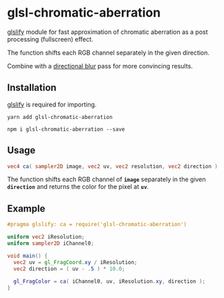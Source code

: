 # glsl-chromatic-aberration

[glslify](https://github.com/glslify/glslify) module for fast approximation of chromatic aberration as a post processing (fullscreen) effect.

The function shifts each RGB channel separately in the given direction.

Combine with a [directional blur](https://github.com/Jam3/glsl-fast-gaussian-blur) pass for more convincing results.

## Installation
[glslify](https://github.com/glslify/glslify) is required for importing.

```
yarn add glsl-chromatic-aberration
```
```
npm i glsl-chromatic-aberration --save
```

## Usage
```glsl
vec4 ca( sampler2D image, vec2 uv, vec2 resolution, vec2 direction )
```
The function shifts each RGB channel of **`image`** separately in the given **`direction`** and returns the color for the pixel at **`uv`**.

## Example
```glsl
#pragma glslify: ca = require('glsl-chromatic-aberration')

uniform vec2 iResolution;
uniform sampler2D iChannel0;

void main() {
  vec2 uv = gl_FragCoord.xy / iResolution;
  vec2 direction = ( uv - .5 ) * 10.0;
  
  gl_FragColor = ca( iChannel0, uv, iResolution.xy, direction );
}	
```
